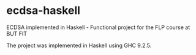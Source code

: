 # ecdsa-haskell
ECDSA implemented in Haskell - Functional project for the FLP course at BUT FIT

The project was implemented in Haskell using GHC 9.2.5.